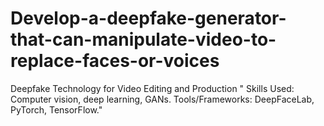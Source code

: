 # Develop-a-deepfake-generator-that-can-manipulate-video-to-replace-faces-or-voices
Deepfake Technology for Video Editing and Production " Skills Used: Computer vision, deep learning, GANs.     Tools/Frameworks: DeepFaceLab, PyTorch, TensorFlow."
